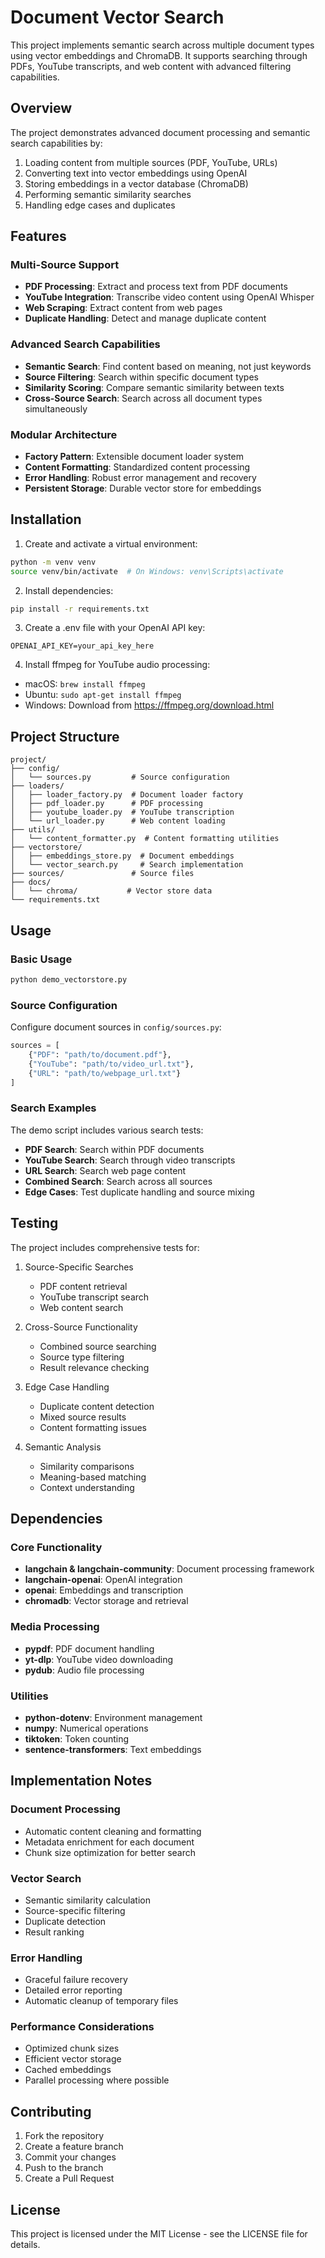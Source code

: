 # Document Vector Search

This project implements semantic search across multiple document types using vector embeddings and ChromaDB. It supports searching through PDFs, YouTube transcripts, and web content with advanced filtering capabilities.

## Overview

The project demonstrates advanced document processing and semantic search capabilities by:
1. Loading content from multiple sources (PDF, YouTube, URLs)
2. Converting text into vector embeddings using OpenAI
3. Storing embeddings in a vector database (ChromaDB)
4. Performing semantic similarity searches
5. Handling edge cases and duplicates

## Features

### Multi-Source Support
- **PDF Processing**: Extract and process text from PDF documents
- **YouTube Integration**: Transcribe video content using OpenAI Whisper
- **Web Scraping**: Extract content from web pages
- **Duplicate Handling**: Detect and manage duplicate content

### Advanced Search Capabilities
- **Semantic Search**: Find content based on meaning, not just keywords
- **Source Filtering**: Search within specific document types
- **Similarity Scoring**: Compare semantic similarity between texts
- **Cross-Source Search**: Search across all document types simultaneously

### Modular Architecture
- **Factory Pattern**: Extensible document loader system
- **Content Formatting**: Standardized content processing
- **Error Handling**: Robust error management and recovery
- **Persistent Storage**: Durable vector store for embeddings

## Installation

1. Create and activate a virtual environment:
```bash
python -m venv venv
source venv/bin/activate  # On Windows: venv\Scripts\activate
```

2. Install dependencies:
```bash
pip install -r requirements.txt
```

3. Create a .env file with your OpenAI API key:
```
OPENAI_API_KEY=your_api_key_here
```

4. Install ffmpeg for YouTube audio processing:
- macOS: `brew install ffmpeg`
- Ubuntu: `sudo apt-get install ffmpeg`
- Windows: Download from https://ffmpeg.org/download.html

## Project Structure

```
project/
├── config/
│   └── sources.py         # Source configuration
├── loaders/
│   ├── loader_factory.py  # Document loader factory
│   ├── pdf_loader.py      # PDF processing
│   ├── youtube_loader.py  # YouTube transcription
│   └── url_loader.py      # Web content loading
├── utils/
│   └── content_formatter.py  # Content formatting utilities
├── vectorstore/
│   ├── embeddings_store.py  # Document embeddings
│   └── vector_search.py     # Search implementation
├── sources/               # Source files
├── docs/               
│   └── chroma/           # Vector store data
└── requirements.txt
```

## Usage

### Basic Usage
```bash
python demo_vectorstore.py
```

### Source Configuration
Configure document sources in `config/sources.py`:
```python
sources = [
    {"PDF": "path/to/document.pdf"},
    {"YouTube": "path/to/video_url.txt"},
    {"URL": "path/to/webpage_url.txt"}
]
```

### Search Examples
The demo script includes various search tests:
- **PDF Search**: Search within PDF documents
- **YouTube Search**: Search through video transcripts
- **URL Search**: Search web page content
- **Combined Search**: Search across all sources
- **Edge Cases**: Test duplicate handling and source mixing

## Testing

The project includes comprehensive tests for:

1. Source-Specific Searches
   - PDF content retrieval
   - YouTube transcript search
   - Web content search

2. Cross-Source Functionality
   - Combined source searching
   - Source type filtering
   - Result relevance checking

3. Edge Case Handling
   - Duplicate content detection
   - Mixed source results
   - Content formatting issues

4. Semantic Analysis
   - Similarity comparisons
   - Meaning-based matching
   - Context understanding

## Dependencies

### Core Functionality
- **langchain & langchain-community**: Document processing framework
- **langchain-openai**: OpenAI integration
- **openai**: Embeddings and transcription
- **chromadb**: Vector storage and retrieval

### Media Processing
- **pypdf**: PDF document handling
- **yt-dlp**: YouTube video downloading
- **pydub**: Audio file processing

### Utilities
- **python-dotenv**: Environment management
- **numpy**: Numerical operations
- **tiktoken**: Token counting
- **sentence-transformers**: Text embeddings

## Implementation Notes

### Document Processing
- Automatic content cleaning and formatting
- Metadata enrichment for each document
- Chunk size optimization for better search

### Vector Search
- Semantic similarity calculation
- Source-specific filtering
- Duplicate detection
- Result ranking

### Error Handling
- Graceful failure recovery
- Detailed error reporting
- Automatic cleanup of temporary files

### Performance Considerations
- Optimized chunk sizes
- Efficient vector storage
- Cached embeddings
- Parallel processing where possible

## Contributing

1. Fork the repository
2. Create a feature branch
3. Commit your changes
4. Push to the branch
5. Create a Pull Request

## License

This project is licensed under the MIT License - see the LICENSE file for details.